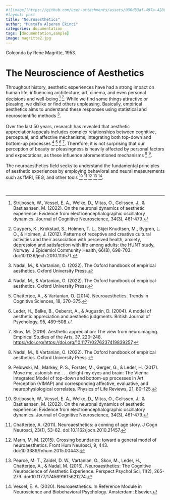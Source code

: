 ```yaml
---
#![image](https://github.com/user-attachments/assets/036db3af-497a-4280-89f5-beec21bad5e8)---
#layout: post
title: "Neuroaesthetics"
author: "Mustafa Alperen Ekinci"
categories: documentation
tags: [documentation,sample]
image: magritte2.jpg
---
```

Golconda by Rene Magritte, 1953.

# The Neuroscience of Aesthetics

Throughout history, aesthetic experiences have had a strong impact on human life, influencing architecture, art, cinema, and even personal decisions and well-being [^1] [^2].  While we find some things attractive or pleasing, we dislike or find  others unpleasing. Basically, empirical aesthetics aims to understand these responses using statistical and neuroscientific methods [^3]. 
<br>
<br>
Over the last 50 years, research has revealed that aesthetic appreciation/appeals includes complex relationships between cognitive, perceptual, and affective mechanisms, integrating both top-down and bottom-up processes [^3] [^4] [^5] [^6]. Therefore, it is not surprising that our perception of beauty or pleasingness is heavily affected by personal factors and expectations, as these influence aforementioned mechanisms [^3] [^7]. 
<br>
<br>
The neuroaesthetics field seeks to understand the fundamental principles of aesthetic experiences by employing behavioral and neural measurements such as fMRI, EEG, and other tools [^1] [^8] [^9] [^10] [^11]. 
<br>
<br>
<br>

[^1]: Strijbosch, W., Vessel, E. A., Welke, D., Mitas, O., Gelissen, J., & Bastiaansen, M. (2022). On the neuronal dynamics of aesthetic experience: Evidence from electroencephalographic oscillatory dynamics. Journal of Cognitive Neuroscience, 34(3), 461-479.
[^2]: Cuypers, K., Krokstad, S., Holmen, T. L., Skjei Knudtsen, M., Bygren, L. O., & Holmen, J. (2012). Patterns of receptive and creative cultural activities and their association with perceived health, anxiety, depression and satisfaction with life among adults: the HUNT study, Norway. J Epidemiol Community Health, 66(8), 698-703. doi:10.1136/jech.2010.113571.
[^3]: Nadal, M., & Vartanian, O. (2022). The Oxford handbook of empirical aesthetics. Oxford University Press.
[^4]: Chatterjee, A., & Vartanian, O. (2014). Neuroaesthetics. Trends in Cognitive Sciences, 18, 370–375.
[^5]: Leder, H., Belke, B., Oeberst, A., & Augustin, D. (2004). A model of aesthetic appreciation and aesthetic judgments. British Journal of Psychology, 95, 489–508.
[^6]: Skov, M. (2019). Aesthetic appreciation: The view from neuroimaging. Empirical Studies of the Arts, 37, 220–248. https://doi.org/https://doi.org/10.1177/0276237419839257.
[^7]: Pelowski, M., Markey, P. S., Forster, M., Gerger, G., & Leder, H. (2017). Move me, astonish me . . . delight my eyes and brain: The Vienna Integrated Model of top-down and bottom-up processes in Art Perception (VIMAP) and corresponding affective, evaluative, and neurophysiological correlates. Physics of Life Reviews, 21, 80–125.
[^8]: Chatterjee, A. (2011). Neuroaesthetics: a coming of age story. J Cogn Neurosci, 23(1), 53-62. doi:10.1162/jocn.2010.21457.
[^9]: Marin, M. M. (2015). Crossing boundaries: toward a general model of neuroaesthetics. Front Hum Neurosci, 9, 443. doi:10.3389/fnhum.2015.00443.
[^10]:Pearce, M. T., Zaidel, D. W., Vartanian, O., Skov, M., Leder, H., Chatterjee, A., & Nadal, M. (2016). Neuroaesthetics: The Cognitive Neuroscience of Aesthetic Experience. Perspect Psychol Sci, 11(2), 265-279. doi:10.1177/1745691615621274.
[^11]: Vessel, E. A. (2020). Neuroaesthetics. In Reference Module in Neuroscience and Biobehavioral Psychology. Amsterdam: Elsevier.




